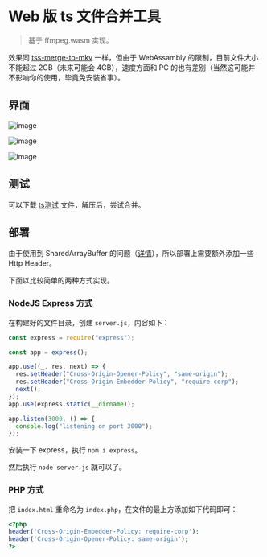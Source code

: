 # Web 版 ts 文件合并工具

> 基于 ffmpeg.wasm 实现。

效果同 [tss-merge-to-mkv](https://github.com/lecepin/tss-merge-to-mkv) 一样，但由于 WebAssambly 的限制，目前文件大小不能超过 2GB（未来可能会 4GB），速度方面和 PC 的也有差别（当然这可能并不影响你的使用，毕竟免安装省事）。

## 界面

![image](https://user-images.githubusercontent.com/11046969/159157140-80773f0e-f94c-453d-8598-2dbd7eb4bf9f.png)

![image](https://user-images.githubusercontent.com/11046969/159157174-b998828f-8be8-477f-896c-7ac19b5cef9b.png)

![image](https://user-images.githubusercontent.com/11046969/159157188-17db243b-fe41-4566-97bf-fb9a8acf1048.png)

## 测试

可以下载 [ts测试](https://gw.alipayobjects.com/os/bmw-prod/a52880bb-bdf7-4c60-b3f1-07a3fd78491b.zip) 文件，解压后，尝试合并。

## 部署

由于使用到 SharedArrayBuffer 的问题（[详情](https://developer.chrome.com/blog/enabling-shared-array-buffer/#cross-origin-isolation)），所以部署上需要额外添加一些 Http Header。

下面以比较简单的两种方式实现。

### NodeJS Express 方式

在构建好的文件目录，创建 `server.js`，内容如下：

```js
const express = require("express");

const app = express();

app.use((_, res, next) => {
  res.setHeader("Cross-Origin-Opener-Policy", "same-origin");
  res.setHeader("Cross-Origin-Embedder-Policy", "require-corp");
  next();
});
app.use(express.static(__dirname));

app.listen(3000, () => {
  console.log("listening on port 3000");
});
```

安装一下 express，执行 `npm i express`。

然后执行 `node server.js` 就可以了。


### PHP 方式

把 `index.html` 重命名为 `index.php`，在文件的最上方添加如下代码即可：

```php
<?php
header('Cross-Origin-Embedder-Policy: require-corp');
header('Cross-Origin-Opener-Policy: same-origin');
?>
```
